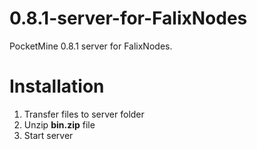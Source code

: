 # 0.8.1-server-for-FalixNodes
PocketMine 0.8.1 server for FalixNodes.

# Installation
1. Transfer files to server folder
2. Unzip **bin.zip** file
3. Start server
